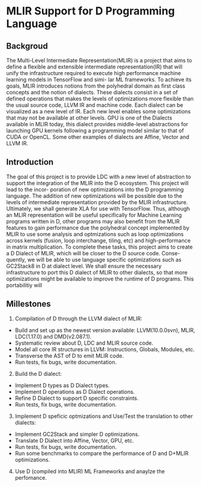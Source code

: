 # MLIR Support for D Programming Language 

## Backgroud

The Multi-Level Intermediate Representation(MLIR) is a project that aims to define a flexible and extensible intermediate representation(IR) that will unify the infrastructure required to execute high performance machine learning models in TensorFlow and simi- lar ML frameworks. To achieve its goals, MLIR introduces notions from the polyhedral domain as first class concepts and the notion of dialects. These dialects consist in a set of defined operations that makes the levels of optimizations more flexible than the usual source code, LLVM IR and machine code. Each dialect can be visualized as a new level of IR. Each new level enables some optimizations that may not be available at other levels. GPU is one of the Dialects available in MLIR today, this dialect provides middle-level abstractions for launching GPU kernels following a programming model similar to that of CUDA or OpenCL. Some other examples of dialects are Affine, Vector and LLVM IR.

## Introduction

The goal of this project is to provide LDC with a new level of abstraction to support the integration of the MLIR into the D ecosystem. This project will lead to the incor- poration of new optimizations into the D programming language. The addition of new optimizations will be possible due to the levels of intermediate representation provided by the MLIR infrastructure. Ultimately, we shall generate XLA for use with TensorFlow. Thus, although an MLIR representation will be useful specifically for Machine Learning programs written in D, other programs may also benefit from the MLIR features to gain performance due the polyhedral concept implemented by MLIR to use some analysis and optmizations such as loop optimizations across kernels (fusion, loop interchange, tiling, etc) and high-performance in matrix multiplication. To complete these tasks, this project aims to create a D Dialect of MLIR, which will be closer to the D source code. Conse- quently, we will be able to use language specific optimizations such as GC2Stack8 in D at dialect level. We shall ensure the necessary infrastructure to port this D dialect of MLIR to other dialects, so that more optimizations might be available to improve the runtime of D programs. This portabilitiy will

## Millestones

1. Compilation of D through the LLVM dialect of MLIR:
 - Build and set up as the newest version available: LLVM(10.0.0svn), MLIR, LDC(1.17.0) and DMD(v2.087.1).
 - Systematic review about D, LDC and MLIR source code.
 - Model all core IR structures in LLVM: Instructions, Globals, Modules, etc.
 - Transverse the AST of D to emit MLIR code.
 - Run tests, fix bugs, write documentation.
2. Build the D dialect:
 - Implement D types as D Dialect types.
 - Implement D operations as D Dialect operations.
 - Refine D Dialect to support D specific constraints.
 - Run tests, fix bugs, write documentation.
3. Implement D speficic optmizations and Use/Test the translation to other dialects:
 - Implement GC2Stack and simpler D optimizations.
 - Translate D Dialect into Affine, Vector, GPU, etc.
 - Run tests, fix bugs, write documentation.
 - Run some benchmarks to compare the performance of D and D+MLIR optimizations.
4. Use D (compiled into MLIR) ML Frameworks and anaylze the perfomance.
